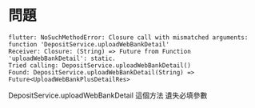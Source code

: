 # 問題

```text
flutter: NoSuchMethodError: Closure call with mismatched arguments: function 'DepositService.uploadWebBankDetail' 
Receiver: Closure: (String) => Future from Function 'uploadWebBankDetail': static. 
Tried calling: DepositService.uploadWebBankDetail() 
Found: DepositService.uploadWebBankDetail(String) => Future<UploadWebBankPlusDetailRes>
```

DepositService.uploadWebBankDetail 這個方法 遺失必填參數

